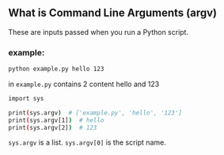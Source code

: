 ## What is Command Line Arguments (argv)
These are inputs passed when you run a Python script. 
### example:

```bash
python example.py hello 123
```

in ``example.py`` contains 2 content hello and 123

```bash
import sys

print(sys.argv)  # ['example.py', 'hello', '123']
print(sys.argv[1])  # hello
print(sys.argv[2])  # 123
```
``sys.argv`` is a list. ``sys.argv[0]`` is the script name.
